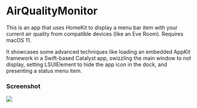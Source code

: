 #  AirQualityMonitor

This is an app that uses HomeKit to display a menu bar item with your current air quality from compatible devices (like an Eve Room). Requires macOS 11.

It showcases some advanced techniques like loading an embedded AppKit framework in a Swift-based Catalyst app, swizzling the main window to not display, setting LSUIElement to hide the app icon in the dock, and presenting a status menu item.

### Screenshot

![](https://hccdata.s3.us-east-1.amazonaws.com/gh_airquality.jpg)
